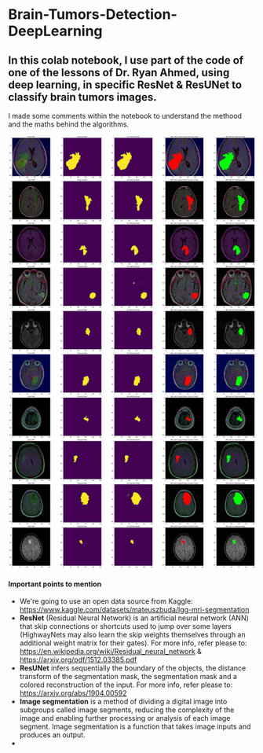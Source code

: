 # Brain-Tumors-Detection-DeepLearning

## In this colab notebook, I use part of the code of one of the lessons of Dr. Ryan Ahmed, using deep learning, in specific ResNet & ResUNet to classify brain tumors images.

I made some comments within the notebook to understand the methood and the maths behind the algorithms. 

![This is an Image](https://raw.githubusercontent.com/LaloGarces/Brain-Tumors-Detection-DeepLearning/main/Brain%20Tumors%20Detection%20Final%20Results.png)

#### Important points to mention ####

- We're going to use an open data source from Kaggle: https://www.kaggle.com/datasets/mateuszbuda/lgg-mri-segmentation
- **ResNet** (Residual Neural Network) is an artificial neural network (ANN) that skip connections or shortcuts used to jump over some layers (HighwayNets may also learn the skip weights themselves through an additional weight matrix for their gates). For more info, refer please to: https://en.wikipedia.org/wiki/Residual_neural_network & https://arxiv.org/pdf/1512.03385.pdf
- **ResUNet** infers sequentially the boundary of the objects, the distance transform of the segmentation mask, the segmentation mask and a colored reconstruction of the input. For more info, refer please to: https://arxiv.org/abs/1904.00592
- **Image segmentation** is a method of dividing a digital image into subgroups called image segments, reducing the complexity of the image and enabling further processing or analysis of each image segment. Image segmentation is a function that takes image inputs and produces an output.
- 

